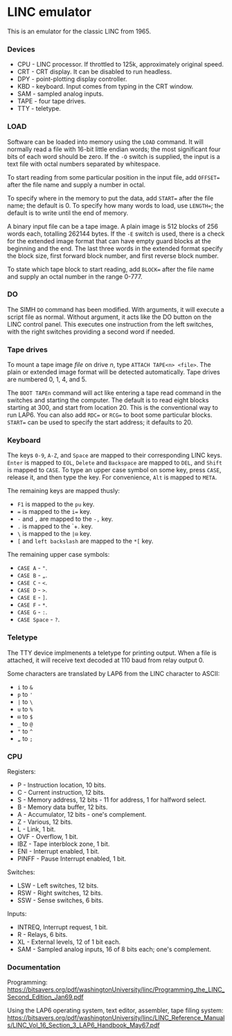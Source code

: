 # LINC emulator

This is an emulator for the classic LINC from 1965.

### Devices

- CPU - LINC processor.  If throttled to 125k, approximately original speed.
- CRT - CRT display.  It can be disabled to run headless.
- DPY - point-plotting display controller.
- KBD - keyboard.  Input comes from typing in the CRT window.
- SAM - sampled analog inputs.
- TAPE - four tape drives.
- TTY - teletype.

### LOAD

Software can be loaded into memory using the `LOAD` command.  It will
normally read a file with 16-bit little endian words; the most
significant four bits of each word should be zero.  If the `-O` switch
is supplied, the input is a text file with octal numbers separated by
whitespace.

To start reading from some particular position in the input file, add
`OFFSET=` after the file name and supply a number in octal.

To specify where in the memory to put the data, add `START=` after the
file name; the default is 0.  To specify how many words to load, use
`LENGTH=`; the default is to write until the end of memory.

A binary input file can be a tape image.  A plain image is 512 blocks
of 256 words each, totalling 262144 bytes.  If the `-E` switch is
used, there is a check for the extended image format that can have
empty guard blocks at the beginning and the end.  The last three words
in the extended format specify the block size, first forward block
number, and first reverse block number.

To state which tape block to start reading, add `BLOCK=` after the
file name and supply an octal number in the range 0-777.

### DO

The SIMH `DO` command has been modified.  With arguments, it will
execute a script file as normal.  Without argument, it acts like the
DO button on the LINC control panel.  This executes one instruction
from the left switches, with the right switches providing a second
word if needed.

### Tape drives

To mount a tape image *file* on drive *n*, type `ATTACH TAPE<n>
<file>`.  The plain or extended image format will be detected
automatically.  Tape drives are numbered 0, 1, 4, and 5.

The `BOOT TAPEn` command will act like entering a tape read command in
the switches and starting the computer.  The default is to read eight
blocks starting at 300, and start from location 20.  This is the
conventional way to run LAP6.  You can also add `RDC=` or `RCG=` to
boot some particular blocks.  `START=` can be used to specify the
start address; it defaults to 20.

### Keyboard

The keys `0-9`, `A-Z`, and `Space` are mapped to their corresponding
LINC keys.  `Enter` is mapped to `EOL`, `Delete` and `Backspace` are
mapped to `DEL`, and `Shift` is mapped to `CASE`.  To type an upper
case symbol on some key, press `CASE`, release it, and then type the
key.  For convenience, `Alt` is mapped to `META`.

The remaining keys are mapped thusly:
- `F1` is mapped to the `pu` key.
- `=` is mapped to the `i=` key.
- `-` and `,` are mapped to the `-,` key.
- `.` is mapped to the `+. key.
- `\` is mapped to the `|⊟` key.
- `[` and `left backslash` are mapped to the `*[` key.

The remaining upper case symbols:
- `CASE A` - `"`.
- `CASE B` - `„`.
- `CASE C` - `<`.
- `CASE D` - `>`.
- `CASE E` - `]`.
- `CASE F` - `*`.
- `CASE G` - `:`.
- `CASE Space` - `?`.

### Teletype

The TTY device implmenents a teletype for printing output.  When a
file is attached, it will receive text decoded at 110 baud from relay
output 0.

Some characters are translated by LAP6 from the LINC character to ASCII:
- `i` to `&`
- `p` to `'`
- `|` to `\`
- `u` to `%`
- `⊟` to `$`
- `_` to `@`
- `"` to `^`
- `„` to `;`

### CPU

Registers:
- P - Instruction location, 10 bits.
- C - Current instruction, 12 bits.
- S - Memory address, 12 bits - 11 for address, 1 for halfword select.
- B - Memory data buffer, 12 bits.
- A - Accumulator, 12 bits - one's complement.
- Z - Various, 12 bits.
- L - Link, 1 bit.
- OVF - Overflow, 1 bit.
- IBZ - Tape interblock zone, 1 bit.
- ENI - Interrupt enabled, 1 bit.
- PINFF - Pause Interrupt enabled, 1 bit.

Switches:
- LSW - Left switches, 12 bits.
- RSW - Right switches, 12 bits.
- SSW - Sense switches, 6 bits.

Inputs:
- INTREQ, Interrupt request, 1 bit.
- R - Relays, 6 bits.
- XL - External levels, 12 of 1 bit each.
- SAM - Sampled analog inputs, 16 of 8 bits each; one's complement.

### Documentation

Programming:
https://bitsavers.org/pdf/washingtonUniversity/linc/Programming_the_LINC_Second_Edition_Jan69.pdf

Using the LAP6 operating system, text editor, assembler, tape filing system:
https://bitsavers.org/pdf/washingtonUniversity/linc/LINC_Reference_Manuals/LINC_Vol_16_Section_3_LAP6_Handbook_May67.pdf
